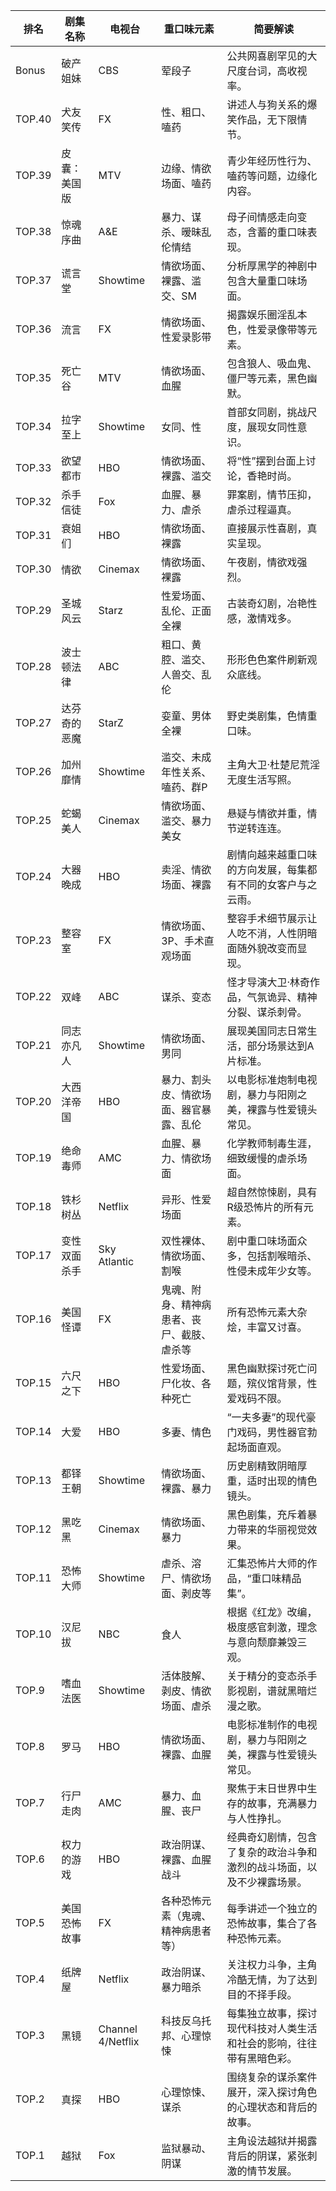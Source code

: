 | 排名 | 剧集名称         | 电视台      | 重口味元素                                         | 简要解读                                                                                     |
|------|------------------|-------------|----------------------------------------------------|----------------------------------------------------------------------------------------------|
| Bonus | 破产姐妹           | CBS       | 荤段子                                             | 公共网喜剧罕见的大尺度台词，高收视率。                                                        |
| TOP.40 | 犬友笑传           | FX        | 性、粗口、嗑药                                       | 讲述人与狗关系的爆笑作品，无下限情节。                                                         |
| TOP.39 | 皮囊：美国版         | MTV       | 边缘、情欲场面、嗑药                                   | 青少年经历性行为、嗑药等问题，边缘化内容。                                                      |
| TOP.38 | 惊魂序曲           | A&E       | 暴力、谋杀、暧昧乱伦情结                               | 母子间情感走向变态，含蓄的重口味表现。                                                          |
| TOP.37 | 谎言堂             | Showtime  | 情欲场面、裸露、滥交、SM                              | 分析厚黑学的神剧中包含大量重口味场面。                                                           |
| TOP.36 | 流言               | FX        | 情欲场面、性爱录影带                                   | 揭露娱乐圈淫乱本色，性爱录像带等元素。                                                           |
| TOP.35 | 死亡谷             | MTV       | 情欲场面、血腥                                        | 包含狼人、吸血鬼、僵尸等元素，黑色幽默。                                                         |
| TOP.34 | 拉字至上           | Showtime  | 女同、性                                              | 首部女同剧，挑战尺度，展现女同性意识。                                                           |
| TOP.33 | 欲望都市           | HBO       | 情欲场面、裸露、滥交                                   | 将“性”摆到台面上讨论，香艳时尚。                                                               |
| TOP.32 | 杀手信徒           | Fox       | 血腥、暴力、虐杀                                       | 罪案剧，情节压抑，虐杀过程逼真。                                                                |
| TOP.31 | 衰姐们             | HBO       | 情欲场面、裸露                                         | 直接展示性喜剧，真实呈现。                                                                     |
| TOP.30 | 情欲               | Cinemax   | 情欲场面、裸露                                         | 午夜剧，情欲戏强烈。                                                                           |
| TOP.29 | 圣城风云           | Starz     | 性爱场面、乱伦、正面全裸                                | 古装奇幻剧，冶艳性感，激情戏多。                                                                |
| TOP.28 | 波士顿法律         | ABC       | 粗口、黄腔、滥交、人兽交、乱伦                         | 形形色色案件刷新观众底线。                                                                      |
| TOP.27 | 达芬奇的恶魔        | StarZ     | 娈童、男体全裸                                         | 野史类剧集，色情重口味。                                                                        |
| TOP.26 | 加州靡情           | Showtime  | 滥交、未成年性关系、嗑药、群P                          | 主角大卫·杜楚尼荒淫无度生活写照。                                                               |
| TOP.25 | 蛇蝎美人           | Cinemax   | 情欲场面、滥交、暴力美女                                | 悬疑与情欲并重，情节逆转连连。                                                                  |
| TOP.24 | 大器晚成           | HBO       | 卖淫、情欲场面、裸露                                   | 剧情向越来越重口味的方向发展，每集都有不同的女客户与之云雨。                                    |
| TOP.23 | 整容室             | FX        | 情欲场面、3P、手术直观场面                             | 整容手术细节展示让人吃不消，人性阴暗面随外貌改变而显现。                                         |
| TOP.22 | 双峰               | ABC       | 谋杀、变态                                            | 怪才导演大卫·林奇作品，气氛诡异、精神分裂、谋杀刺骨。                                            |
| TOP.21 | 同志亦凡人         | Showtime  | 情欲场面、男同                                        | 展现美国同志日常生活，部分场景达到A片标准。                                                     |
| TOP.20 | 大西洋帝国         | HBO       | 暴力、割头皮、情欲场面、器官暴露、乱伦                 | 以电影标准炮制电视剧，暴力与阳刚之美，裸露与性爱镜头常见。                                      |
| TOP.19 | 绝命毒师           | AMC       | 血腥、暴力、情欲场面                                   | 化学教师制毒生涯，细致缓慢的虐杀场面。                                                          |
| TOP.18 | 铁杉树丛           | Netflix   | 异形、性爱场面                                        | 超自然惊悚剧，具有R级恐怖片的所有元素。                                                          |
| TOP.17 | 变性双面杀手       | Sky Atlantic | 双性裸体、情欲场面、割喉                             | 剧中重口味场面众多，包括割喉暗杀、性侵未成年少女等。                                            |
| TOP.16 | 美国怪谭           | FX        | 鬼魂、附身、精神病患者、丧尸、截肢、虐杀等             | 所有恐怖元素大杂烩，丰富又讨喜。                                                                |
| TOP.15 | 六尺之下           | HBO       | 性爱场面、尸化妆、各种死亡                             | 黑色幽默探讨死亡问题，殡仪馆背景，性爱戏码不限。                                                |
| TOP.14 | 大爱               | HBO       | 多妻、情色                                            | “一夫多妻”的现代豪门戏码，男性器官勃起场面直观。                                               |
| TOP.13 | 都铎王朝           | Showtime  | 情欲场面、裸露、暴力                                    | 历史剧精致阴暗厚重，适时出现的情色镜头。                                                        |
| TOP.12 | 黑吃黑             | Cinemax   | 情欲场面、暴力                                         | 黑色剧集，充斥着暴力带来的华丽视觉效果。                                                        |
| TOP.11 | 恐怖大师           | Showtime  | 虐杀、溶尸、情欲场面、剥皮等                           | 汇集恐怖片大师的作品，“重口味精品集”。                                                         |
| TOP.10 | 汉尼拔             | NBC       | 食人                                                 | 根据《红龙》改编，极度感官刺激，理念与意向颓靡兼毁三观。                                        |
| TOP.9 | 嗜血法医           | Showtime  | 活体肢解、剥皮、情欲场面、虐杀                         | 关于精分的变态杀手影视剧，谱就黑暗烂漫之歌。                                                    |
| TOP.8 | 罗马               | HBO       | 情欲场面、裸露、血腥                                   | 电影标准制作的电视剧，暴力与阳刚之美，裸露与性爱镜头常见。                                       |
| TOP.7 | 行尸走肉           | AMC       | 暴力、血腥、丧尸                                      | 聚焦于末日世界中生存的故事，充满暴力与人性挣扎。                                                |
| TOP.6 | 权力的游戏         | HBO       | 政治阴谋、裸露、血腥战斗                                | 经典奇幻剧情，包含了复杂的政治斗争和激烈的战斗场面，以及不少裸露场景。                          |
| TOP.5 | 美国恐怖故事       | FX        | 各种恐怖元素（鬼魂、精神病患者等）                      | 每季讲述一个独立的恐怖故事，集合了各种恐怖元素。                                                |
| TOP.4 | 纸牌屋             | Netflix   | 政治阴谋、暴力暗杀                                     | 关注权力斗争，主角冷酷无情，为了达到目的不择手段。                                              |
| TOP.3 | 黑镜               | Channel 4/Netflix | 科技反乌托邦、心理惊悚                                  | 每集独立故事，探讨现代科技对人类生活和社会的影响，往往带有黑暗色彩。                            |
| TOP.2 | 真探               | HBO       | 心理惊悚、谋杀                                         | 围绕复杂的谋杀案件展开，深入探讨角色的心理状态和背后的故事。                                    |
| TOP.1 | 越狱               | Fox       | 监狱暴动、阴谋                                        | 主角设法越狱并揭露背后的阴谋，紧张刺激的情节发展。                                               |
